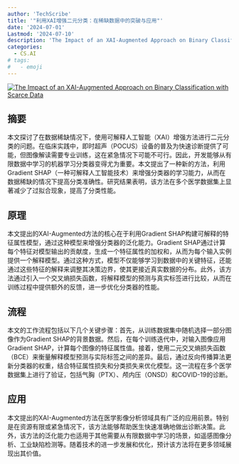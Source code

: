 ```yaml
---
author: 'TechScribe'
title: '"利用XAI增强二元分类：在稀缺数据中的突破与应用"'
date: '2024-07-01'
Lastmod: '2024-07-10'
description: 'The Impact of an XAI-Augmented Approach on Binary Classification with Scarce Data'
categories:
  - CS.AI
# tags:
#   - emoji
---
```


[![The Impact of an XAI-Augmented Approach on Binary Classification with Scarce Data](https://arxiv-research-1301205113.cos.ap-guangzhou.myqcloud.com/images/2407.06206v1.pdf_0.jpg)](https://arxiv.org/abs/2407.06206v1)

## 摘要

本文探讨了在数据稀缺情况下，使用可解释人工智能（XAI）增强方法进行二元分类的问题。在临床实践中，即时超声（POCUS）设备的普及为快速诊断提供了可能，但图像解读需要专业训练，这在紧急情况下可能不可行。因此，开发能够从有限数据中学习的机器学习分类器变得尤为重要。本文提出了一种新的方法，利用Gradient SHAP（一种可解释人工智能技术）来增强分类器的学习能力，从而在数据稀缺的情况下提高分类准确性。研究结果表明，该方法在多个医学数据集上显著减少了过拟合现象，提高了分类性能。<!--more-->

## 原理

本文提出的XAI-Augmented方法的核心在于利用Gradient SHAP构建可解释的特征属性模型，通过这种模型来增强分类器的泛化能力。Gradient SHAP通过计算每个特征对模型输出的贡献度，生成一个特征属性的加权和，从而为每个输入实例提供一个解释模型。通过这种方式，模型不仅能够学习到数据中的关键特征，还能通过这些特征的解释来调整其决策边界，使其更接近真实数据的分布。此外，该方法通过引入一个交叉熵损失函数，将解释模型的预测与真实标签进行比较，从而在训练过程中提供额外的反馈，进一步优化分类器的性能。

## 流程

本文的工作流程包括以下几个关键步骤：首先，从训练数据集中随机选择一部分图像作为Gradient SHAP的背景数据。然后，在每个训练迭代中，对输入图像应用Gradient SHAP，计算每个图像的特征属性值。接着，使用二元交叉熵损失函数（BCE）来衡量解释模型预测与实际标签之间的差异。最后，通过反向传播算法更新分类器的权重，结合特征属性损失和分类损失来优化模型。这一流程在多个医学数据集上进行了验证，包括气胸（PTX）、颅内压（ONSD）和COVID-19的诊断。

## 应用

本文提出的XAI-Augmented方法在医学影像分析领域具有广泛的应用前景。特别是在资源有限或紧急情况下，该方法能够帮助医生快速准确地做出诊断决策。此外，该方法的泛化能力也适用于其他需要从有限数据中学习的场景，如遥感图像分析、工业缺陷检测等。随着技术的进一步发展和优化，预计该方法将在更多领域展现出其价值。